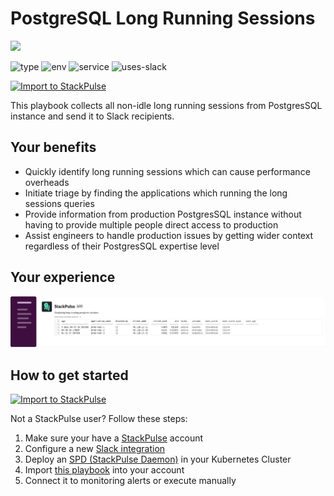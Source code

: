 # PostgreSQL Long Running Sessions

<img src="../../images/psql.png" width="150">

![type](https://img.shields.io/badge/type-triage-green)
![env](https://img.shields.io/static/v1?label=env&message=Kubernetes&style=flat&logo=Kubernetes&color=326CE5)
![service](https://img.shields.io/static/v1?label=service&message=PostgresSQL&style=flat&logo=PostgreSQL&color=336791)
![uses-slack](https://img.shields.io/static/v1?label=uses&message=Slack&style=flat&logo=slack&color=4A154B)

[![Import to StackPulse](../../images/open_in_stackpulse.svg)](https://app.stackpulse.io/playbook/create?tab=playbook#https://github.com/stackpulse/playbooks/blob/master/postgres/long-running-sessions/playbook.yaml)

This playbook collects all non-idle long running sessions from PostgresSQL instance and send it to Slack recipients.

## Your benefits

- Quickly identify long running sessions which can cause performance overheads
- Initiate triage by finding the applications which running the long sessions queries
- Provide information from production PostgresSQL instance without having to provide multiple people direct access to production
- Assist engineers to handle production issues by getting wider context regardless of their PostgresSQL expertise level

## Your experience

![slack_screenshot](../../images/postgres_sessions.svg)

## How to get started

[![Import to StackPulse](../../images/open_in_stackpulse.svg)](https://app.stackpulse.io/playbook/create?tab=playbook#https://github.com/stackpulse/playbooks/blob/master/postgres/long-running-sessions/playbook.yaml)

Not a StackPulse user? Follow these steps:

1. Make sure your have a [StackPulse](https://stackpulse.com/get-started) account
2. Configure a  new [Slack integration](https://docs.stackpulse.io/getting_started/#step-3-configure-a-new-slack-integration)
3. Deploy an [SPD (StackPulse Daemon)](https://docs.stackpulse.io/spds/) in your Kubernetes Cluster
4. Import [this playbook](https://app.stackpulse.io/playbooks) into your account
5. Connect it to monitoring alerts or execute manually
